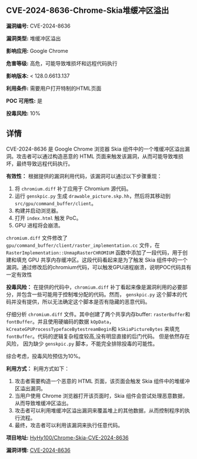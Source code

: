 ## CVE-2024-8636-Chrome-Skia堆缓冲区溢出

**漏洞编号:** CVE-2024-8636

**漏洞类型:** 堆缓冲区溢出

**影响应用:** Google Chrome

**危害等级:** 高危，可能导致堆损坏和远程代码执行

**影响版本:** < 128.0.6613.137

**利用条件:** 需要用户打开特制的HTML页面

**POC 可用性:** 是

**投毒风险:** 10%

## 详情

CVE-2024-8636 是 Google Chrome 浏览器 Skia 组件中的一个堆缓冲区溢出漏洞。攻击者可以通过构造恶意的 HTML 页面来触发该漏洞，从而可能导致堆损坏，最终导致远程代码执行。

**有效性：**
根据提供的漏洞利用代码，该漏洞可以通过以下步骤重现：
1.  将 `chromium.diff` 补丁应用于 Chromium 源代码。
2.  运行 `genskpic.py` 生成 `drawable_picture.skp.hh`，然后将其移动到 `src/gpu/command_buffer/client`。
3.  构建并启动浏览器。
4.  打开 `index.html` 触发 PoC。
5.  GPU 进程将会崩溃。

`chromium.diff` 文件修改了 `gpu/command_buffer/client/raster_implementation.cc` 文件，在 `RasterImplementation::UnmapRasterCHROMIUM` 函数中添加了一段代码，用于创建和填充 GPU 共享内存缓冲区。这段代码看起来是为了触发 Skia 组件中的一个漏洞。通过修改后的chromium代码，可以触发GPU进程崩溃，说明POC代码具有一定有效性

**投毒风险：**
在提供的代码中，`chromium.diff` 补丁看起来像是漏洞利用的必要部分，并包含一些可能用于控制堆分配的代码。然而， `genskpic.py` 这个脚本的代码并没有提供，所以无法确定这个脚本是否有隐藏的恶意代码。

仔细分析 `chromium.diff` 文件。其中创建了两个共享内存buffer: `rasterBuffer`和`fontBuffer`。并且使用硬编码的数据 `kOpData`，`kCreateGPUProcessTypefaceBytestreamBegin`和 `kSkiaPictureBytes` 来填充`fontBuffer`。代码的逻辑复杂程度较高,没有明显直接的后门代码。 但是依然存在风险， 因为缺少 `genskpic.py` 脚本，不能完全排除投毒的可能性。

综合考虑，投毒风险预估为10%。

**利用方式：**
利用方式如下：
1.  攻击者需要构造一个恶意的 HTML 页面，该页面会触发 Skia 组件中的堆缓冲区溢出漏洞。
2.  当用户使用 Chrome 浏览器打开该页面时，Skia 组件会尝试处理恶意数据，从而导致堆缓冲区溢出。
3.  攻击者可以利用堆缓冲区溢出漏洞来覆盖堆上的其他数据，从而控制程序的执行流程。
4.  最终，攻击者可以利用该漏洞来执行任意代码。

**项目地址:** [HyHy100/Chrome-Skia-CVE-2024-8636](https://github.com/HyHy100/Chrome-Skia-CVE-2024-8636)

**漏洞详情:** [CVE-2024-8636](https://nvd.nist.gov/vuln/detail/CVE-2024-8636)